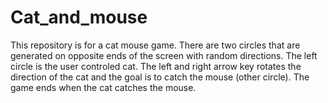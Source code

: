 # Cat_and_mouse
This repository is for a cat mouse game. There are two circles that are generated on opposite ends of the screen with random directions. The left circle is the user controled cat. The left and right arrow key rotates the direction of the cat and the goal is to catch the mouse (other circle). The game ends when the cat catches the mouse.
